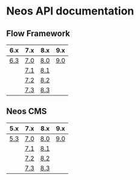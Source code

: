 # Neos API documentation

## Flow Framework


| 6.x                                               | 7.x                                               | 8.x                                               | 9.x                                               |
| ------------------------------------------------- | ------------------------------------------------- | ------------------------------------------------- | ------------------------------------------------- |
| [6.3](https://neos.github.io/flow/6.3/index.html) | [7.0](https://neos.github.io/flow/7.0/index.html) | [8.0](https://neos.github.io/flow/8.0/index.html) | [9.0](https://neos.github.io/flow/9.0/index.html) |
|                                                   | [7.1](https://neos.github.io/flow/7.1/index.html) | [8.1](https://neos.github.io/flow/8.1/index.html) |  |
|                                                   | [7.2](https://neos.github.io/flow/7.2/index.html) | [8.2](https://neos.github.io/flow/8.2/index.html) |  |
|                                                   | [7.3](https://neos.github.io/flow/7.3/index.html) | [8.3](https://neos.github.io/flow/8.3/index.html) |  |

## Neos CMS


| 5.x                                               | 7.x                                               | 8.x                                               | 9.x                                               |
| ------------------------------------------------- | ------------------------------------------------- | ------------------------------------------------- | ------------------------------------------------- |
| [5.3](https://neos.github.io/neos/5.3/index.html) | [7.0](https://neos.github.io/neos/7.0/index.html) | [8.0](https://neos.github.io/neos/8.0/index.html) | [9.0](https://neos.github.io/neos/9.0/index.html) |
|                                                   | [7.1](https://neos.github.io/neos/7.1/index.html) | [8.1](https://neos.github.io/neos/8.1/index.html) |  |
|                                                   | [7.2](https://neos.github.io/neos/7.2/index.html) | [8.2](https://neos.github.io/neos/8.2/index.html) |  |
|                                                   | [7.3](https://neos.github.io/neos/7.3/index.html) | [8.3](https://neos.github.io/neos/8.3/index.html) |  |
